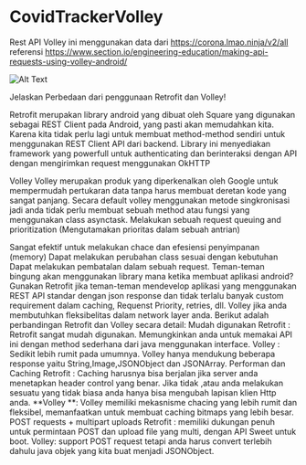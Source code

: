 # CovidTrackerVolley
Rest API Volley ini menggunakan data dari https://corona.lmao.ninja/v2/all
referensi https://www.section.io/engineering-education/making-api-requests-using-volley-android/

![Alt Text](https://github.com/leo-chan1020/CovidTrackerVolley/blob/master/Screenshot_20210510-213835_CovidTrackerVolley.jpg)

Jelaskan Perbedaan dari penggunaan Retrofit dan Volley!

Retrofit merupakan library android yang dibuat oleh Square yang digunakan sebagai REST Client pada Android, yang pasti akan memudahkan kita. Karena kita tidak perlu lagi untuk membuat method-method sendiri untuk menggunakan REST Client API dari backend. Library ini menyediakan framework yang powerfull untuk authenticating dan berinteraksi dengan API dengan mengirimkan request menggunakan OkHTTP

Volley
Volley merupakan produk yang diperkenalkan oleh Google untuk mempermudah pertukaran data tanpa harus membuat deretan kode yang sangat panjang. Secara default volley menggunakan metode singkronisasi jadi anda tidak perlu membuat sebuah method atau fungsi yang menggunakan class asynctask.
Melakukan sebuah request queuing and prioritization (Mengutamakan prioritas dalam sebuah antrian)

Sangat efektif untuk melakukan chace dan efesiensi penyimpanan (memory)
Dapat melakukan perubahan class sesuai dengan kebutuhan
Dapat melakukan pembatalan dalam sebuah request.
Teman-teman bingung akan menggunakan library mana ketika membuat aplikasi android?
Gunakan Retrofit jika teman-teman mendevelop aplikasi yang menggunakan REST API standar dengan json response dan tidak terlalu banyak custom requirement dalam caching, Requenst Priority, retries, dll. Volley jika anda membutuhkan fleksibelitas dalam network layer anda.
Berikut adalah perbandingan Retrofit dan Volley secara detail:
Mudah digunakan
Retrofit : Retrofit sangat mudah digunakan. Memungkinkan anda untuk memakai API ini dengan method sederhana dari java menggunakan interface.
Volley : Sedikit lebih rumit pada umumnya. Volley hanya mendukung beberapa response yaitu String,Image,JSONObject dan JSONArray.
Performan dan Caching
Retrofit : Caching harusnya bisa berjalan jika server anda menetapkan header control yang benar. Jika tidak ,atau anda melakukan sesuatu yang tidak biasa anda hanya bisa mengubah lapisan klien Http anda.
**Volley **: Volley memiliki mekasnisme chacing yang lebih rumit dan fleksibel, memanfaatkan untuk membuat caching bitmaps yang lebih besar.
POST requests + multipart uploads
Retrofit : memiliki dukungan penuh untuk permintaan POST dan upload file yang multi, dengan API Sweet untuk boot.
Volley: support POST request tetapi anda harus convert terlebih dahulu java objek yang kita buat menjadi JSONObject.
